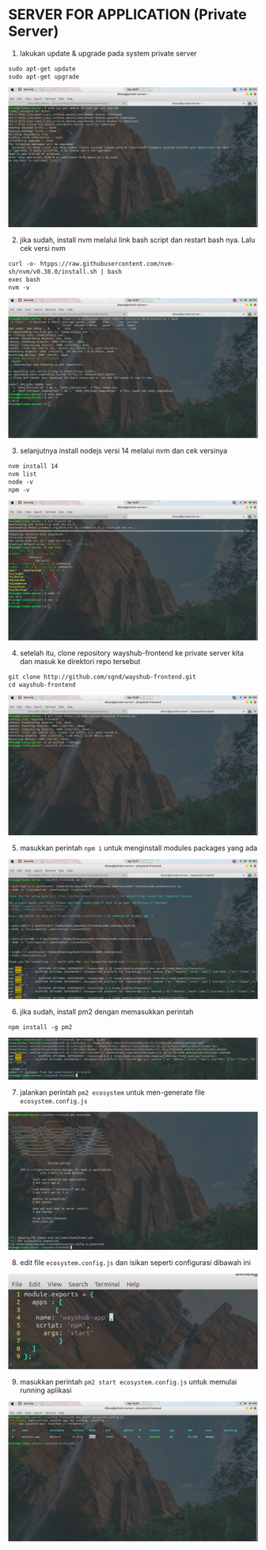 # SERVER FOR APPLICATION (Private Server)

1. lakukan update & upgrade pada system private server

```
sudo apt-get update
sudo apt-get upgrade
```

![1](assets/01.png)

2. jika sudah, install nvm melalui link bash script dan restart bash nya. Lalu cek versi nvm

```
curl -o- htpps://raw.githubusercontent.com/nvm-sh/nvm/v0.38.0/install.sh | bash
exec bash
nvm -v
```

![02](assets/02.png)

3. selanjutnya install nodejs versi 14 melalui nvm dan cek versinya

```
nvm install 14
nvm list
node -v
npm -v
```

![3](assets/03.png)

4. setelah itu, clone repository wayshub-frontend ke private server kita dan masuk ke direktori repo tersebut

```
git clone http://github.com/sgnd/wayshub-frontend.git
cd wayshub-frontend
```

![4](assets/04.png)

5. masukkan perintah `npm i` untuk menginstall modules packages yang ada

![5](assets/05.png)

6. jika sudah, install pm2 dengan memasukkan perintah 

```
npm install -g pm2
```  

![6](assets/06.png)

7. jalankan perintah `pm2 ecosystem` untuk men-generate file `ecosystem.config.js`

![7](assets/07.png)

8. edit file `ecosystem.config.js` dan isikan seperti configurasi dibawah ini

![8](assets/08.png)

9. masukkan perintah `pm2 start ecosystem.config.js` untuk memulai running aplikasi

![9](assets/09.png)
